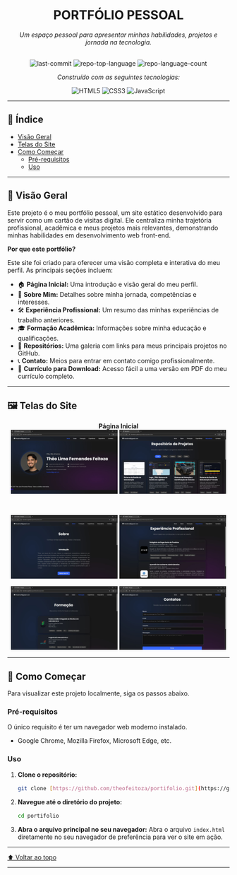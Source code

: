 <div id="top"></div>

<div align="center">

# PORTFÓLIO PESSOAL
*Um espaço pessoal para apresentar minhas habilidades, projetos e jornada na tecnologia.*

<br>

<img alt="last-commit" src="https://img.shields.io/github/last-commit/theofeitoza/portifolio?style=flat&logo=git&logoColor=white&color=0080ff">
<img alt="repo-top-language" src="https://img.shields.io/github/languages/top/theofeitoza/portifolio?style=flat&color=0080ff">
<img alt="repo-language-count" src="https://img.shields.io/github/languages/count/theofeitoza/portifolio?style=flat&color=0080ff">

<p><em>Construído com as seguintes tecnologias:</em></p>
<img alt="HTML5" src="https://img.shields.io/badge/HTML5-E34F26.svg?style=flat&logo=HTML5&logoColor=white">
<img alt="CSS3" src="https://img.shields.io/badge/CSS3-1572B6.svg?style=flat&logo=CSS3&logoColor=white">
<img alt="JavaScript" src="https://img.shields.io/badge/JavaScript-F7DF1E.svg?style=flat&logo=JavaScript&logoColor=black">

</div>

---

## 📜 Índice

- [Visão Geral](#-visão-geral)
- [Telas do Site](#-telas-do-site)
- [Como Começar](#-como-começar)
  - [Pré-requisitos](#pré-requisitos)
  - [Uso](#uso)

---

## 🚀 Visão Geral

Este projeto é o meu portfólio pessoal, um site estático desenvolvido para servir como um cartão de visitas digital. Ele centraliza minha trajetória profissional, acadêmica e meus projetos mais relevantes, demonstrando minhas habilidades em desenvolvimento web front-end.

**Por que este portfólio?**

Este site foi criado para oferecer uma visão completa e interativa do meu perfil. As principais seções incluem:

-   🏠 **Página Inicial:** Uma introdução e visão geral do meu perfil.
-   👤 **Sobre Mim:** Detalhes sobre minha jornada, competências e interesses.
-   🛠️ **Experiência Profissional:** Um resumo das minhas experiências de trabalho anteriores.
-   🎓 **Formação Acadêmica:** Informações sobre minha educação e qualificações.
-   📂 **Repositórios:** Uma galeria com links para meus principais projetos no GitHub.
-   📞 **Contato:** Meios para entrar em contato comigo profissionalmente.
-   📄 **Currículo para Download:** Acesso fácil a uma versão em PDF do meu currículo completo.

---

## 🖼️ Telas do Site

<p align="center">
  <strong>Página Inicial</strong><br>
  <img src="inicio.JPG" alt="Página Inicial do Portfólio" width="48%">
  <img src="repositorio.JPG" alt="Seção de Repositório" width="48%">
</p>
<br>
<p align="center">
  <img src="sobre.JPG" alt="Seção Sobre Mim" width="48%">
  <img src="experiencia.JPG" alt="Seção de Experiência" width="48%">
</p>
<p align="center">
  <img src="formacao.JPG" alt="Seção de Formação" width="48%">
  <img src="contatos.JPG" alt="Seção de Contatos" width="48%">
</p>

---

## 🏁 Como Começar
Para visualizar este projeto localmente, siga os passos abaixo.

### Pré-requisitos
O único requisito é ter um navegador web moderno instalado.
- Google Chrome, Mozilla Firefox, Microsoft Edge, etc.

### Uso
1.  **Clone o repositório:**
    ```sh
    git clone [https://github.com/theofeitoza/portifolio.git](https://github.com/theofeitoza/portifolio.git)
    ```
2.  **Navegue até o diretório do projeto:**
    ```sh
    cd portifolio
    ```
3.  **Abra o arquivo principal no seu navegador:**
    Abra o arquivo `index.html` diretamente no seu navegador de preferência para ver o site em ação.

---

<div align="left">
  <a href="#top">⬆ Voltar ao topo</a>
</div>

---
